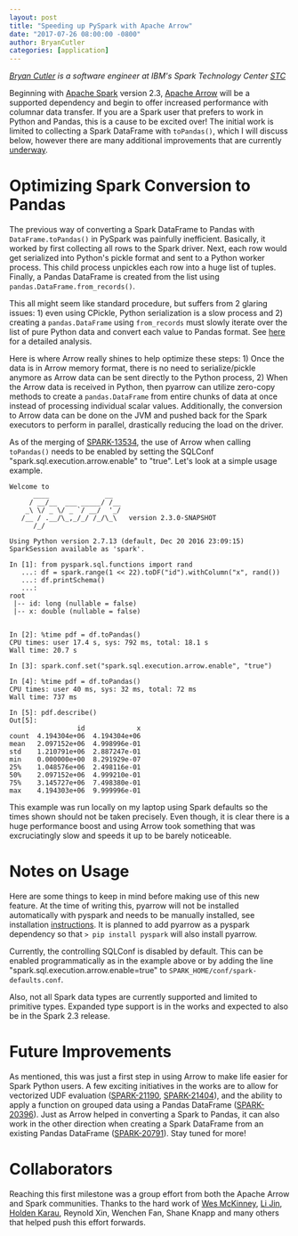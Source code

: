 ```yaml
---
layout: post
title: "Speeding up PySpark with Apache Arrow"
date: "2017-07-26 08:00:00 -0800"
author: BryanCutler
categories: [application]
---
```

<!--
{% comment %}
Licensed to the Apache Software Foundation (ASF) under one or more
contributor license agreements.  See the NOTICE file distributed with
this work for additional information regarding copyright ownership.
The ASF licenses this file to you under the Apache License, Version 2.0
(the "License"); you may not use this file except in compliance with
the License.  You may obtain a copy of the License at

http://www.apache.org/licenses/LICENSE-2.0

Unless required by applicable law or agreed to in writing, software
distributed under the License is distributed on an "AS IS" BASIS,
WITHOUT WARRANTIES OR CONDITIONS OF ANY KIND, either express or implied.
See the License for the specific language governing permissions and
limitations under the License.
{% endcomment %}
-->

*[Bryan Cutler][11] is a software engineer at IBM's Spark Technology Center [STC][12]*

Beginning with [Apache Spark][1] version 2.3, [Apache Arrow][2] will be a supported
dependency and begin to offer increased performance with columnar data transfer.
If you are a Spark user that prefers to work in Python and Pandas, this is a cause
to be excited over! The initial work is limited to collecting a Spark DataFrame
with `toPandas()`, which I will discuss below, however there are many additional
improvements that are currently [underway][3].

# Optimizing Spark Conversion to Pandas

The previous way of converting a Spark DataFrame to Pandas with `DataFrame.toPandas()`
in PySpark was painfully inefficient. Basically, it worked by first collecting all
rows to the Spark driver. Next, each row would get serialized into Python's pickle
format and sent to a Python worker process. This child process unpickles each row into
a huge list of tuples. Finally, a Pandas DataFrame is created from the list using
`pandas.DataFrame.from_records()`.

This all might seem like standard procedure, but suffers from 2 glaring issues: 1)
even using CPickle, Python serialization is a slow process and 2) creating
a `pandas.DataFrame` using `from_records` must slowly iterate over the list of pure
Python data and convert each value to Pandas format. See [here][4] for a detailed
analysis.

Here is where Arrow really shines to help optimize these steps: 1) Once the data is
in Arrow memory format, there is no need to serialize/pickle anymore as Arrow data can
be sent directly to the Python process, 2) When the Arrow data is received in Python,
then pyarrow can utilize zero-copy methods to create a `pandas.DataFrame` from entire
chunks of data at once instead of processing individual scalar values. Additionally,
the conversion to Arrow data can be done on the JVM and pushed back for the Spark
executors to perform in parallel, drastically reducing the load on the driver.

As of the merging of [SPARK-13534][5], the use of Arrow when calling `toPandas()`
needs to be enabled by setting the SQLConf "spark.sql.execution.arrow.enable" to
"true".  Let's look at a simple usage example.

```
Welcome to
      ____              __
     / __/__  ___ _____/ /__
    _\ \/ _ \/ _ `/ __/  '_/
   /__ / .__/\_,_/_/ /_/\_\   version 2.3.0-SNAPSHOT
      /_/

Using Python version 2.7.13 (default, Dec 20 2016 23:09:15)
SparkSession available as 'spark'.

In [1]: from pyspark.sql.functions import rand
   ...: df = spark.range(1 << 22).toDF("id").withColumn("x", rand())
   ...: df.printSchema()
   ...: 
root
 |-- id: long (nullable = false)
 |-- x: double (nullable = false)


In [2]: %time pdf = df.toPandas()
CPU times: user 17.4 s, sys: 792 ms, total: 18.1 s
Wall time: 20.7 s

In [3]: spark.conf.set("spark.sql.execution.arrow.enable", "true")

In [4]: %time pdf = df.toPandas()
CPU times: user 40 ms, sys: 32 ms, total: 72 ms                                 
Wall time: 737 ms

In [5]: pdf.describe()
Out[5]: 
                 id             x
count  4.194304e+06  4.194304e+06
mean   2.097152e+06  4.998996e-01
std    1.210791e+06  2.887247e-01
min    0.000000e+00  8.291929e-07
25%    1.048576e+06  2.498116e-01
50%    2.097152e+06  4.999210e-01
75%    3.145727e+06  7.498380e-01
max    4.194303e+06  9.999996e-01
```

This example was run locally on my laptop using Spark defaults so the times
shown should not be taken precisely. Even though, it is clear there is a huge
performance boost and using Arrow took something that was excruciatingly slow
and speeds it up to be barely noticeable.

# Notes on Usage

Here are some things to keep in mind before making use of this new feature. At
the time of writing this, pyarrow will not be installed automatically with
pyspark and needs to be manually installed, see installation [instructions][6].
It is planned to add pyarrow as a pyspark dependency so that 
`> pip install pyspark` will also install pyarrow.

Currently, the controlling SQLConf is disabled by default. This can be enabled
programmatically as in the example above or by adding the line
"spark.sql.execution.arrow.enable=true" to `SPARK_HOME/conf/spark-defaults.conf`.

Also, not all Spark data types are currently supported and limited to primitive
types. Expanded type support is in the works and expected to also be in the Spark
2.3 release.

# Future Improvements

As mentioned, this was just a first step in using Arrow to make life easier for
Spark Python users. A few exciting initiatives in the works are to allow for
vectorized UDF evaluation ([SPARK-21190][7], [SPARK-21404][8]), and the ability
to apply a function on grouped data using a Pandas DataFrame ([SPARK-20396][9]).
Just as Arrow helped in converting a Spark to Pandas, it can also work in the
other direction when creating a Spark DataFrame from an existing Pandas
DataFrame ([SPARK-20791][10]). Stay tuned for more!

# Collaborators

Reaching this first milestone was a group effort from both the Apache Arrow and
Spark communities. Thanks to the hard work of [Wes McKinney][13], [Li Jin][14],
[Holden Karau][15], Reynold Xin, Wenchen Fan, Shane Knapp and many others that
helped push this effort forwards.

[1]: https://spark.apache.org/
[2]: https://arrow.apache.org/
[3]: https://issues.apache.org/jira/issues/?filter=12335725&jql=project%20%3D%20SPARK%20AND%20status%20in%20(Open%2C%20%22In%20Progress%22%2C%20Reopened)%20AND%20text%20~%20%22arrow%22%20ORDER%20BY%20createdDate%20DESC
[4]: https://gist.github.com/wesm/0cb5531b1c2e346a0007
[5]: https://issues.apache.org/jira/browse/SPARK-13534
[6]: https://github.com/apache/arrow/blob/master/site/install.md
[7]: https://issues.apache.org/jira/browse/SPARK-21190
[8]: https://issues.apache.org/jira/browse/SPARK-21404
[9]: https://issues.apache.org/jira/browse/SPARK-20396
[10]: https://issues.apache.org/jira/browse/SPARK-20791
[11]: https://github.com/BryanCutler
[12]: http://www.spark.tc/
[13]: https://github.com/wesm
[14]: https://github.com/icexelloss
[15]: https://github.com/holdenk
